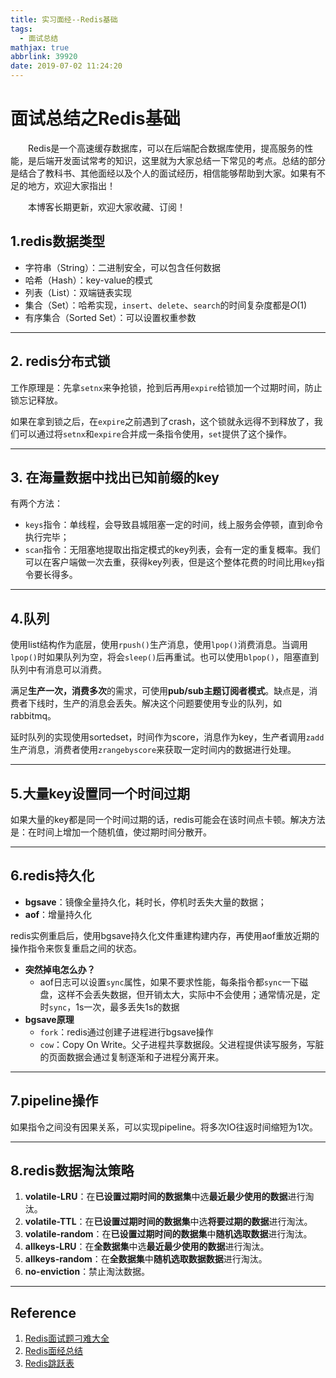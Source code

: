 ```yaml
---
title: 实习面经--Redis基础
tags:
  - 面试总结
mathjax: true
abbrlink: 39920
date: 2019-07-02 11:24:20
---
```


# 面试总结之Redis基础

&emsp;&emsp;Redis是一个高速缓存数据库，可以在后端配合数据库使用，提高服务的性能，是后端开发面试常考的知识，这里就为大家总结一下常见的考点。总结的部分是结合了教科书、其他面经以及个人的面试经历，相信能够帮助到大家。如果有不足的地方，欢迎大家指出！

&emsp;&emsp;本博客长期更新，欢迎大家收藏、订阅！

<!-- more -->

## 1.redis数据类型

+ 字符串（String）：二进制安全，可以包含任何数据
+ 哈希（Hash）：key-value的模式
+ 列表（List）：双端链表实现
+ 集合（Set）：哈希实现，`insert`、`delete`、`search`的时间复杂度都是$O(1)$
+ 有序集合（Sorted Set）：可以设置权重参数

---

## 2. redis分布式锁

工作原理是：先拿`setnx`来争抢锁，抢到后再用`expire`给锁加一个过期时间，防止锁忘记释放。

如果在拿到锁之后，在`expire`之前遇到了crash，这个锁就永远得不到释放了，我们可以通过将`setnx`和`expire`合并成一条指令使用，`set`提供了这个操作。

---

## 3. 在海量数据中找出已知前缀的key

有两个方法：

+ `keys`指令：单线程，会导致县城阻塞一定的时间，线上服务会停顿，直到命令执行完毕；
+ `scan`指令：无阻塞地提取出指定模式的key列表，会有一定的重复概率。我们可以在客户端做一次去重，获得key列表，但是这个整体花费的时间比用`key`指令要长得多。

---

## 4.队列

使用list结构作为底层，使用`rpush()`生产消息，使用`lpop()`消费消息。当调用`lpop()`时如果队列为空，将会`sleep()`后再重试。也可以使用`blpop()`，阻塞直到队列中有消息可以消费。

满足**生产一次，消费多次**的需求，可使用**pub/sub主题订阅者模式**。缺点是，消费者下线时，生产的消息会丢失。解决这个问题要使用专业的队列，如rabbitmq。

延时队列的实现使用sortedset，时间作为score，消息作为key，生产者调用`zadd`生产消息，消费者使用`zrangebyscore`来获取一定时间内的数据进行处理。

---

## 5.大量key设置同一个时间过期

如果大量的key都是同一个时间过期的话，redis可能会在该时间点卡顿。解决方法是：在时间上增加一个随机值，使过期时间分散开。

---

## 6.redis持久化

+ **bgsave**：镜像全量持久化，耗时长，停机时丢失大量的数据；
+ **aof**：增量持久化

redis实例重启后，使用bgsave持久化文件重建构建内存，再使用aof重放近期的操作指令来恢复重启之间的状态。

+ **突然掉电怎么办？**
  + aof日志可以设置`sync`属性，如果不要求性能，每条指令都`sync`一下磁盘，这样不会丢失数据，但开销太大，实际中不会使用；通常情况是，定时`sync`，1s一次，最多丢失1s的数据
+ **bgsave原理**
  + `fork`：redis通过创建子进程进行bgsave操作
  + `cow`：Copy On Write。父子进程共享数据段。父进程提供读写服务，写脏的页面数据会通过复制逐渐和子进程分离开来。

---

## 7.pipeline操作

如果指令之间没有因果关系，可以实现pipeline。将多次IO往返时间缩短为1次。

---

## 8.redis数据淘汰策略

1. **volatile-LRU**：在**已设置过期时间的数据集**中选**最近最少使用的数据**进行淘汰。
2. **volatile-TTL**：在**已设置过期时间的数据集**中选**将要过期的数据**进行淘汰。
3. **volatile-random**：在**已设置过期时间的数据集**中**随机选取数据**进行淘汰。
4. **allkeys-LRU**：在**全数据集**中选**最近最少使用的数据**进行淘汰。
5. **allkeys-random**：在**全数据集**中**随机选取数据数据**进行淘汰。
6. **no-enviction**：禁止淘汰数据。

---

## Reference

1. [Redis面试题刁难大全](<https://zhuanlan.zhihu.com/p/32540678>)
2. [Redis面经总结](<https://juejin.im/post/5ad6e4066fb9a028d82c4b66>)
3. [Redis跳跃表](<https://juejin.im/post/57fa935b0e3dd90057c50fbc>)

